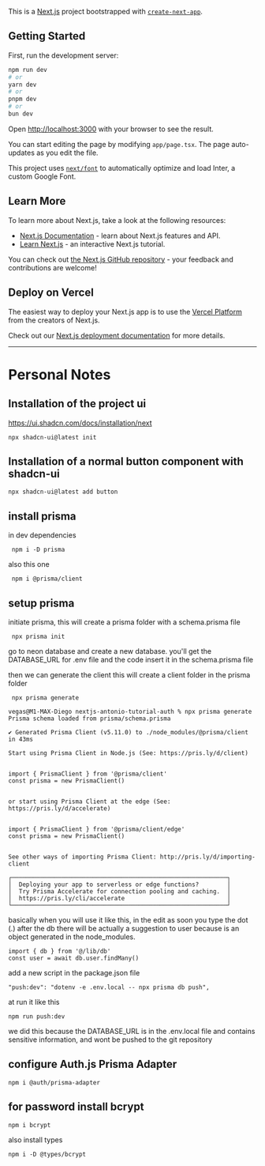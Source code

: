 This is a [Next.js](https://nextjs.org/) project bootstrapped
with [`create-next-app`](https://github.com/vercel/next.js/tree/canary/packages/create-next-app).

## Getting Started

First, run the development server:

```bash
npm run dev
# or
yarn dev
# or
pnpm dev
# or
bun dev
```

Open [http://localhost:3000](http://localhost:3000) with your browser to see the result.

You can start editing the page by modifying `app/page.tsx`. The page auto-updates as you edit the file.

This project uses [`next/font`](https://nextjs.org/docs/basic-features/font-optimization) to automatically optimize and
load Inter, a custom Google Font.

## Learn More

To learn more about Next.js, take a look at the following resources:

- [Next.js Documentation](https://nextjs.org/docs) - learn about Next.js features and API.
- [Learn Next.js](https://nextjs.org/learn) - an interactive Next.js tutorial.

You can check out [the Next.js GitHub repository](https://github.com/vercel/next.js/) - your feedback and contributions
are welcome!

## Deploy on Vercel

The easiest way to deploy your Next.js app is to use
the [Vercel Platform](https://vercel.com/new?utm_medium=default-template&filter=next.js&utm_source=create-next-app&utm_campaign=create-next-app-readme)
from the creators of Next.js.

Check out our [Next.js deployment documentation](https://nextjs.org/docs/deployment) for more details.

---

# Personal Notes

## Installation of the project ui

https://ui.shadcn.com/docs/installation/next

```
npx shadcn-ui@latest init
```

## Installation of a normal button component with shadcn-ui

```
npx shadcn-ui@latest add button
```

## install prisma

in dev dependencies

```
 npm i -D prisma
```

also this one

```
 npm i @prisma/client
```

## setup prisma

initiate prisma, this will create a prisma folder with a schema.prisma file

```
 npx prisma init
```

go to neon database and create a new database.
you'll get the DATABASE_URL for .env file and the code insert it in the schema.prisma file

then we can generate the client
this will create a client folder in the prisma folder

```
 npx prisma generate
```

```
vegas@M1-MAX-Diego nextjs-antonio-tutorial-auth % npx prisma generate
Prisma schema loaded from prisma/schema.prisma

✔ Generated Prisma Client (v5.11.0) to ./node_modules/@prisma/client in 43ms

Start using Prisma Client in Node.js (See: https://pris.ly/d/client)


import { PrismaClient } from '@prisma/client'
const prisma = new PrismaClient()


or start using Prisma Client at the edge (See: https://pris.ly/d/accelerate)


import { PrismaClient } from '@prisma/client/edge'
const prisma = new PrismaClient()


See other ways of importing Prisma Client: http://pris.ly/d/importing-client

┌─────────────────────────────────────────────────────────────┐
│  Deploying your app to serverless or edge functions?        │
│  Try Prisma Accelerate for connection pooling and caching.  │
│  https://pris.ly/cli/accelerate                             │
└─────────────────────────────────────────────────────────────┘
```

basically when you will use it like this,
in the edit as soon you type the dot (.) after the db
there will be actually a suggestion to user because is an object generated in the node_modules.

```
import { db } from '@/lib/db'
const user = await db.user.findMany()
```

add a new script in the package.json file

```
"push:dev": "dotenv -e .env.local -- npx prisma db push",
```

at run it like this

```
npm run push:dev
```

we did this because the DATABASE_URL is in the .env.local file
and contains sensitive information, and wont be pushed to the git repository

## configure Auth.js Prisma Adapter

```
npm i @auth/prisma-adapter
```

## for password install bcrypt

```
npm i bcrypt
```

also install types

```
npm i -D @types/bcrypt
```